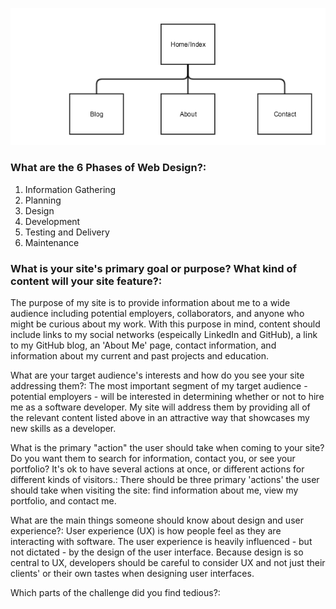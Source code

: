 ![Site Map](/week-2/imgs/site-map.png)

### What are the 6 Phases of Web Design?:
1. Information Gathering
2. Planning
3. Design
4. Development
5. Testing and Delivery
6. Maintenance

### What is your site's primary goal or purpose? What kind of content will your site feature?:
The purpose of my site is to provide information about me to a wide audience including potential employers, collaborators, and anyone who might be curious about my work. With this purpose in mind, content should include links to my social networks (espeically LinkedIn and GitHub), a link to my GitHub blog, an 'About Me' page, contact information, and information about my current and past projects and education.

What are your target audience's interests and how do you see your site addressing them?:
The most important segment of my target audience - potential employers - will be interested in determining whether or not to hire me as a software developer. My site will address them by providing all of the relevant content listed above in an attractive way that showcases my new skills as a developer.

What is the primary "action" the user should take when coming to your site? Do you want them to search for information, contact you, or see your portfolio? It's ok to have several actions at once, or different actions for different kinds of visitors.:
There should be three primary 'actions' the user should take when visiting the site: find information about me, view my portfolio, and contact me.

What are the main things someone should know about design and user experience?:
User experience (UX) is how people feel as they are interacting with software. The user experience is heavily influenced - but not dictated - by the design of the user interface. Because design is so central to UX, developers should be careful to consider UX and not just their clients' or their own tastes when designing user interfaces.

Which parts of the challenge did you find tedious?:

